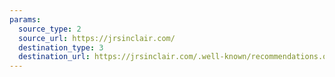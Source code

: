 ```yaml
---
params:
  source_type: 2
  source_url: https://jrsinclair.com/
  destination_type: 3
  destination_url: https://jrsinclair.com/.well-known/recommendations.opml
---
```

